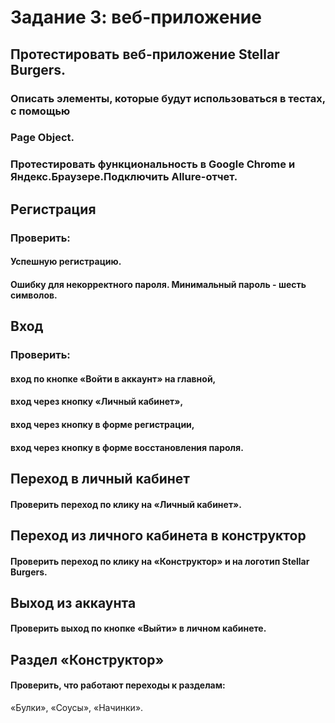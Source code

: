 # Задание 3: веб-приложение

## Протестировать веб-приложение Stellar Burgers.

### Описать элементы, которые будут использоваться в тестах, с помощью
### Page Object.
### Протестировать функциональность в Google Chrome и Яндекс.Браузере.Подключить Allure-отчет.
## Регистрация
### Проверить:
#### Успешную регистрацию.
#### Ошибку для некорректного пароля. Минимальный пароль - шесть символов.
## Вход
### Проверить:
#### вход по кнопке «Войти в аккаунт» на главной,
#### вход через кнопку «Личный кабинет»,

#### вход через кнопку в форме регистрации,

#### вход через кнопку в форме восстановления пароля.
## Переход в личный кабинет 
#### Проверить переход по клику на «Личный кабинет».
## Переход из личного кабинета в конструктор 
#### Проверить переход по клику на «Конструктор» и на логотип Stellar Burgers.
## Выход из аккаунта
#### Проверить выход по кнопке «Выйти» в личном кабинете.
## Раздел «Конструктор»
#### Проверить, что работают переходы к разделам:
«Булки»,
«Соусы»,
«Начинки».
